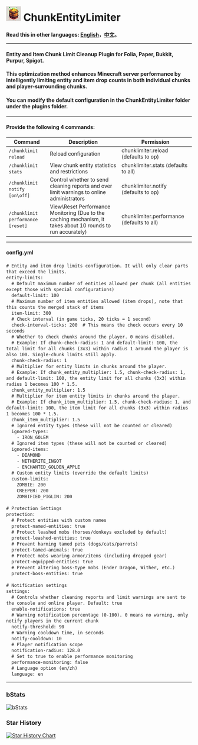 # ![logo](https://github.com/intellectmind/ChunkEntityLimiter/blob/main/icon_40.png) ChunkEntityLimiter

**Read this in other languages: [English](README.md)，[中文](README_zh.md)。**

----------------------------------------------------------------------------------------------------------

#### Entity and Item Chunk Limit Cleanup Plugin for Folia, Paper, Bukkit, Purpur, Spigot.

#### This optimization method enhances Minecraft server performance by intelligently limiting entity and item drop counts in both individual chunks and player-surrounding chunks.

#### You can modify the default configuration in the ChunkEntityLimiter folder under the plugins folder.

----------------------------------------------------------------------------------------------------------

#### Provide the following 4 commands:

| Command                     | Description                                                                                       | Permission                                      |
|--------------------------|--------------------------------------------------------------------------------------------|-------------------------------------------|
| ```/chunklimit reload```       | Reload configuration                                                                        | chunklimiter.reload (defaults to op)     |
| ```/chunklimit stats```        | View chunk entity statistics and restrictions                                               | chunklimiter.stats (defaults to all)     |
| ```/chunklimit notify [on\off]``` | Control whether to send cleaning reports and over limit warnings to online administrators    | chunklimiter.notify (defaults to op)     |
| ```/chunklimit performance [reset]``` | View\Reset Performance Monitoring (Due to the caching mechanism, it takes about 10 rounds to run accurately) | chunklimiter.performance (defaults to all)       |

----------------------------------------------------------------------------------------------------------

#### config.yml

```
# Entity and item drop limits configuration. It will only clear parts that exceed the limits.
entity-limits:
  # Default maximum number of entities allowed per chunk (all entities except those with special configurations)
  default-limit: 100
  # Maximum number of item entities allowed (item drops), note that this counts the merged stack of items
  item-limit: 300
  # Check interval (in game ticks, 20 ticks = 1 second)
  check-interval-ticks: 200  # This means the check occurs every 10 seconds
  # Whether to check chunks around the player. 0 means disabled.
  # Example: If chunk-check-radius: 1 and default-limit: 100, the total limit for all chunks (3x3) within radius 1 around the player is also 100. Single-chunk limits still apply.
  chunk-check-radius: 1
  # Multiplier for entity limits in chunks around the player.
  # Example: If chunk_entity_multiplier: 1.5, chunk-check-radius: 1, and default-limit: 100, the entity limit for all chunks (3x3) within radius 1 becomes 100 * 1.5.
  chunk_entity_multiplier: 1.5
  # Multiplier for item entity limits in chunks around the player.
  # Example: If chunk_item_multiplier: 1.5, chunk-check-radius: 1, and default-limit: 100, the item limit for all chunks (3x3) within radius 1 becomes 100 * 1.5.
  chunk_item_multiplier: 1.5
  # Ignored entity types (these will not be counted or cleared)
  ignored-types:
    - IRON_GOLEM
  # Ignored item types (these will not be counted or cleared)
  ignored-items:
    - DIAMOND
    - NETHERITE_INGOT
    - ENCHANTED_GOLDEN_APPLE
  # Custom entity limits (override the default limits)
  custom-limits:
    ZOMBIE: 200
    CREEPER: 200
    ZOMBIFIED_PIGLIN: 200

# Protection Settings
protection:
  # Protect entities with custom names
  protect-named-entities: true
  # Protect leashed mobs (horses/donkeys excluded by default)
  protect-leashed-entities: true
  # Prevent harming tamed pets (dogs/cats/parrots)
  protect-tamed-animals: true
  # Protect mobs wearing armor/items (including dropped gear)
  protect-equipped-entities: true
  # Prevent altering boss-type mobs (Ender Dragon, Wither, etc.)
  protect-boss-entities: true

# Notification settings
settings:
  # Controls whether cleaning reports and limit warnings are sent to the console and online player. Default: true
  enable-notifications: true
  # Warning notification percentage (0-100). 0 means no warning, only notify players in the current chunk
  notify-threshold: 90
  # Warning cooldown time, in seconds
  notify-cooldown: 10
  # Player notification scope
  notification-radius: 128.0
  # Set to true to enable performance monitoring
  performance-monitoring: false
  # Language option (en/zh)
  language: en
```

----------------------------------------------------------------------------------------------------------

### bStats
![bStats](https://bstats.org/signatures/bukkit/ChunkEntityLimiter.svg)

### Star History
[![Star History Chart](https://api.star-history.com/svg?repos=intellectmind/ChunkEntityLimiter&type=Date)](https://star-history.com/#intellectmind/ChunkEntityLimiter&Date)
